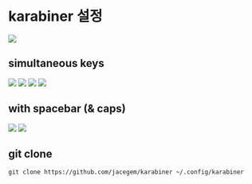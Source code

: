 
# karabiner 설정

![](https://i.imgur.com/pbIOtJK.jpg)

## simultaneous keys

![](https://i.imgur.com/9zXT1h4.png)
![](https://i.imgur.com/JnbzDvQ.png)
![](https://i.imgur.com/tByC2Ng.png)
![](https://i.imgur.com/GWeGRGr.png)

## with spacebar (& caps)

![](https://i.imgur.com/Ebd75WJ.png)
![](https://i.imgur.com/f7cuwMF.png)


## git clone 

```
git clone https://github.com/jacegem/karabiner ~/.config/karabiner
```


